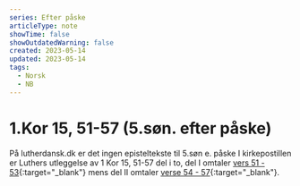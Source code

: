 ```yaml
---
series: Efter påske
articleType: note
showTime: false
showOutdatedWarning: false
created: 2023-05-14
updated: 2023-05-14
tags:
  - Norsk
  - NB
---
```


# 1.Kor 15, 51-57 (5.søn. efter påske)
På lutherdansk.dk er det ingen episteltekste til 5.søn e. påske
I kirkepostillen er Luthers utleggelse av 1 Kor 15, 51-57 del i to, del I omtaler [vers 51 - 53](https://www.nb.no/items/1ac135aafa043b78d331eaabe3acb866?page=989){:target="_blank"} mens del II omtaler [verse 54 - 57](https://www.nb.no/items/1ac135aafa043b78d331eaabe3acb866?page=999){:target="_blank"}.
<!-- 
Dr. Martin Luther's Church-Postil 
Original source: https://lutherdansk.dk
by Priest Finn B. Andersen.
Copied and processed into md-format 
by lovkyndig 2023.
-->